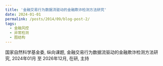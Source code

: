 ```yaml
---
title: '金融交易行为数据流驱动的金融欺诈检测方法研究'
date: 2024-01-01
permalink: /posts/2014/09/blog-post-2/
tags:
  - 金融风控
  - 异常检测
  - 图结构
---
```


国家自然科学基金委, 纵向课题, 金融交易行为数据流驱动的金融欺诈检测方法研究, 2024年01月 至 2026年12月, 在研, 主持
